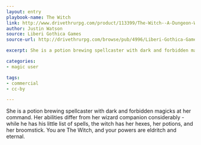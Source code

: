 ```yaml
---
layout: entry
playbook-name: The Witch
link: http://www.drivethrurpg.com/product/113399/The-Witch--A-Dungeon-World-Playbook
author: Justin Watson
source: Liberi Gothica Games
source-url: http://drivethrurpg.com/browse/pub/4996/Liberi-Gothica-Games

excerpt: She is a potion brewing spellcaster with dark and forbidden magicks at her command [...] the witch has her hexes, her potions, and her broomstick.

categories:
- magic user

tags:
- commercial
- cc-by

---
```


She is a potion brewing spellcaster with dark and forbidden magicks at her command. Her abilities differ from her wizard companion considerably - while he has his little list of spells, the witch has her hexes, her potions, and her broomstick. You are The Witch, and your powers are eldritch and eternal.

